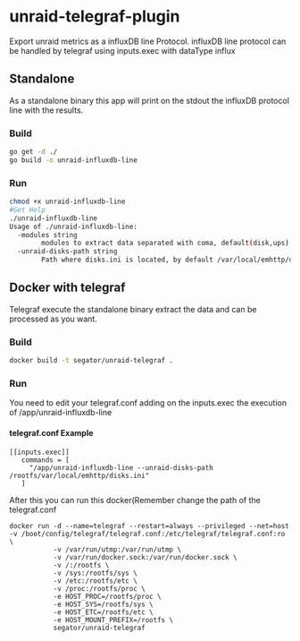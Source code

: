 # unraid-telegraf-plugin
Export unraid metrics as a influxDB line Protocol.
influxDB line protocol can be handled by telegraf using inputs.exec with dataType influx

## Standalone
As a standalone binary this app will print on the stdout the influxDB protocol line with the results.

### Build
```bash
go get -d ./
go build -o unraid-influxdb-line
```

### Run
```bash
chmod +x unraid-influxdb-line
#Get Help
./unraid-influxdb-line
Usage of ./unraid-influxdb-line:
  -modules string
        modules to extract data separated with coma, default(disk,ups)  available disk,ups (default "disk,ups")
  -unraid-disks-path string
        Path where disks.ini is located, by default /var/local/emhttp/disks.ini (default "/var/local/emhttp/disks.ini")
```

## Docker with telegraf
Telegraf execute the standalone binary extract the data and can be processed as you want.
### Build
```bash
docker build -t segator/unraid-telegraf .
```

### Run
You need to edit your telegraf.conf adding on the inputs.exec the execution of /app/unraid-influxdb-line
#### telegraf.conf Example
```
[[inputs.exec]]
   commands = [
     "/app/unraid-influxdb-line --unraid-disks-path /rootfs/var/local/emhttp/disks.ini"
   ]
```

After this you can run this docker(Remember change the path of the telegraf.conf
```
docker run -d --name=telegraf --restart=always --privileged --net=host -v /boot/config/telegraf/telegraf.conf:/etc/telegraf/telegraf.conf:ro \
           -v /var/run/utmp:/var/run/utmp \
           -v /var/run/docker.sock:/var/run/docker.sock \
           -v /:/rootfs \
           -v /sys:/rootfs/sys \
           -v /etc:/rootfs/etc \
           -v /proc:/rootfs/proc \
           -e HOST_PROC=/rootfs/proc \
           -e HOST_SYS=/rootfs/sys \
           -e HOST_ETC=/rootfs/etc \
           -e HOST_MOUNT_PREFIX=/rootfs \
           segator/unraid-telegraf
```
